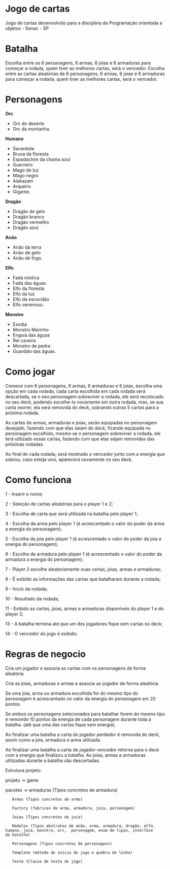 # Jogo de cartas

Jogo de cartas desenvolvido para a disciplina de Programação orientada a objetos - Senac - SP 


# Batalha

Escolha entre os 6 personagens, 6 armas, 6 joias e 6 armaduras para começar a rodada, quem tiver as melhores cartas, será o vencedor. Escolha entre as cartas aleatórias de 6 personagens, 6 armas, 6 joias e 6 armaduras para começar a rodada, quem tiver as melhores cartas, será o vencedor. 


# Personagens

  **Orc** 
- Orc do deserto
- Orc da montanha.

 **Humano** 
- Sacerdote 
- Bruxa da floresta
- Espadachim da chama azul
- Guerreiro
- Mago de luz
- Mago negro
- Alakazam
- Arqueiro
- Gigante.

 **Dragão** 
- Dragão de gelo
- Dragão branco
- Dragão vermelho
- Dragão azul.

 **Anão** 
- Anão da terra
- Anão de gelo
- Anão de fogo.

 **Elfo** 
- Fada mistica
- Fada das águas
- Elfo da floresta
- Elfo da luz
- Elfo da escuridão
- Elfo venenoso.

 **Monstro** 
- Exodia
- Monstro Marinho
- Enguia das águas
- Rei caveira
- Monstro de pedra
- Guardião das águas.


# Como jogar

Comece com 6 personagens, 6 armas, 6 armaduras e 6 joias, escolha uma opção em cada rodada, cada carta escolhida em cada rodada será descartada, se o seu personagem sobreviver a rodada, ele será recolocado no seu deck, podendo escolhe-lo novamente em outra rodada, mas, se sua carta morrer, ela será removida do deck, sobrando outras 5 cartas para a próxima rodada. 

As cartas de armas, armaduras e joias, serão equipadas no personagem desejado, fazendo com que elas saiam do deck, ficando equipada no personagem escolhido, mesmo se o personagem sobreviver a rodada, ele terá utilizado essas cartas, fazendo com que elas sejam removidas das próximas rodadas. 

Ao final de cada rodada, será mostrado o vencedor junto com a energia que sobrou, caso esteja vivo, aparecerá novamente no seu deck.


# Como funciona

1 - Inserir o nome; 

2 - Seleção de cartas aleatórias para o player 1 e 2; 

3 - Escolha de carta que será utilizada na batalha pelo player 1; 

4 - Escolha da arma pelo player 1 (é acrescentado o valor do poder da arma a energia do personagem); 

5 - Escolha da joia pelo player 1 (é acrescentado o valor do poder da joia a energia do personagem); 

6 - Escolha da armadura pelo player 1 (é acrescentado o valor do poder da armadura a energia do personagem); 

7 - Player 2 escolhe aleatoriamente suas cartas, joias, armas e armaduras; 

8 - É exibido as informações das cartas que batalharam durante a rodada; 

9 - Inicio da rodada; 

10 - Resultado da rodada; 

11 - Exibido as cartas, joias, armas e armaduras disponíveis do player 1 e do player 2; 

13 - A batalha termina até que um dos jogadores fique sem cartas no deck; 

14 - O vencedor do jogo é exibido; 


# Regras de negocio

Cria um jogador e associa as cartas com os personagens de forma aleatória. 

Cria as joias, armaduras e armas e associa ao jogador de forma aleatória. 

Se uma joia, arma ou armadura escolhida for do mesmo tipo do personagem é acrescentado no valor da energia do personagem em 20 pontos. 

Se ambos os personagens selecionados para batalhar forem do mesmo tipo é removido 10 pontos da energia de cada personagem durante toda a batalha. (até que uma das cartas fique sem energia). 

Ao finalizar uma batalha a carta do jogador perdedor é removida do deck, assim como a joia, armadura e arma utilizada. 

Ao finalizar uma batalha a carta do jogador vencedor retorna para o deck com a energia que finalizou a batalha. As joias, armas e armaduras utilizadas durante a batalha são descartadas. 


Estrutura projeto: 

projeto -> game 

pacotes -> armaduras (Tipos concretos de armadura) 

       Armas (Tipos concretos de arma) 

       Factory (fabricas de arma, armadura, joia, personagem) 

       Joias (Tipos concretos de joia) 

       Modelos (Tipos abstratos de anão, arma, armadura, dragão, elfo, humano, joia, monstro, orc,  personagem, enum de tipos, interface        de batalha) 

       Personagens (Tipos concretos de personagens) 

       Template (método de início do jogo e quebra de linha) 

       Teste (Classe de teste do jogo) 



